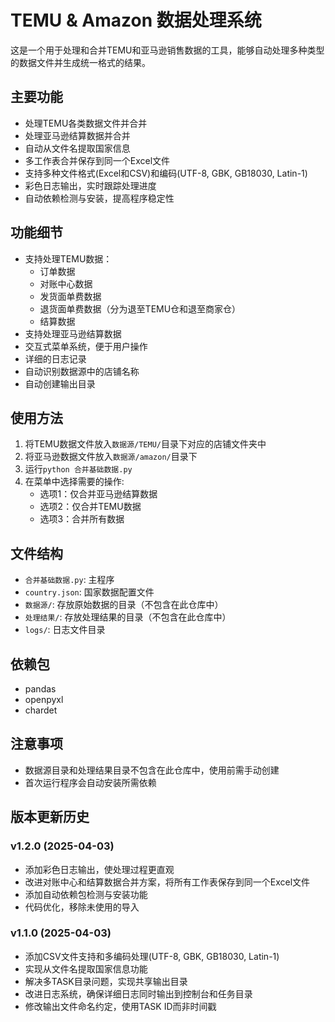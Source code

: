 # TEMU & Amazon 数据处理系统

这是一个用于处理和合并TEMU和亚马逊销售数据的工具，能够自动处理多种类型的数据文件并生成统一格式的结果。

## 主要功能

- 处理TEMU各类数据文件并合并
- 处理亚马逊结算数据并合并
- 自动从文件名提取国家信息
- 多工作表合并保存到同一个Excel文件
- 支持多种文件格式(Excel和CSV)和编码(UTF-8, GBK, GB18030, Latin-1)
- 彩色日志输出，实时跟踪处理进度
- 自动依赖检测与安装，提高程序稳定性

## 功能细节

- 支持处理TEMU数据：
  - 订单数据
  - 对账中心数据
  - 发货面单费数据
  - 退货面单费数据（分为退至TEMU仓和退至商家仓）
  - 结算数据
- 支持处理亚马逊结算数据
- 交互式菜单系统，便于用户操作
- 详细的日志记录
- 自动识别数据源中的店铺名称
- 自动创建输出目录

## 使用方法

1. 将TEMU数据文件放入`数据源/TEMU/`目录下对应的店铺文件夹中
2. 将亚马逊数据文件放入`数据源/amazon/`目录下
3. 运行`python 合并基础数据.py`
4. 在菜单中选择需要的操作:
   - 选项1：仅合并亚马逊结算数据
   - 选项2：仅合并TEMU数据
   - 选项3：合并所有数据

## 文件结构

- `合并基础数据.py`: 主程序
- `country.json`: 国家数据配置文件
- `数据源/`: 存放原始数据的目录（不包含在此仓库中）
- `处理结果/`: 存放处理结果的目录（不包含在此仓库中）
- `logs/`: 日志文件目录

## 依赖包

- pandas
- openpyxl
- chardet

## 注意事项

- 数据源目录和处理结果目录不包含在此仓库中，使用前需手动创建
- 首次运行程序会自动安装所需依赖

## 版本更新历史

### v1.2.0 (2025-04-03)
- 添加彩色日志输出，使处理过程更直观
- 改进对账中心和结算数据合并方案，将所有工作表保存到同一个Excel文件
- 添加自动依赖包检测与安装功能
- 代码优化，移除未使用的导入

### v1.1.0 (2025-04-03)
- 添加CSV文件支持和多编码处理(UTF-8, GBK, GB18030, Latin-1)
- 实现从文件名提取国家信息功能
- 解决多TASK目录问题，实现共享输出目录
- 改进日志系统，确保详细日志同时输出到控制台和任务目录
- 修改输出文件命名约定，使用TASK ID而非时间戳
